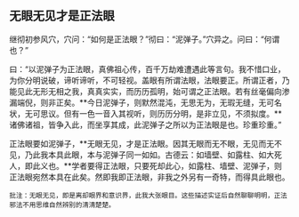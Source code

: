 ##  无眼无见才是正法眼

继彻初参风穴，穴问：“如何是正法眼？”彻曰：“泥弹子。”穴异之。问曰：“何谓也？”

曰：“以泥弹子为正法眼，真佛祖心传，百千万劫难遭遇此等言句。我不惜口业，为你分明说破，谛听谛听，不可轻视。盖眼有所谓法眼，法眼要正。所谓正者，乃能见此无形无相之我，真真实实，而历历孤明，始可谓之正法眼。若有丝毫偏向渗漏端倪，则非正矣。**今日泥弹子，则默然混沌，无思无为，无瑕无缝，无可名状，无可思议。但有一色一音入其视听，则历历分明，是非立见，不须拟度。**诸佛诸祖，皆争入此，而坐享其成，此泥弹子之所以为正法眼是也。珍重珍重。”

正法眼要如泥弹子，**无眼无见，才是正法眼。因其无眼而无不眼，无见而无不见，乃此我本具此眼，本与泥弹子同一如如。古德云：如墙壁、如露柱、如大死人，即此义也。**学者要得正法眼，只要死却此心，如露柱、墙壁、泥弹子，则正法眼宛然本具在此矣。然即我即正法眼，非我之外另有一奇特，而得具此眼也。

```xu
批注：无眼无见，即是离却眼界和意识界，此我大张眼目。这些描述实证后自然聊聊明明，正法邪法不用思维自然辨别的清清楚楚。
```

